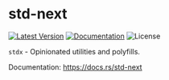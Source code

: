 # std-next

[![Latest Version]][crates.io]
[![Documentation]][docs.rs] 
![License]

[crates.io]: https://crates.io/crates/std-next
[Latest Version]: https://img.shields.io/crates/v/std-next.svg
[Documentation]: https://docs.rs/std-next/badge.svg
[docs.rs]: https://docs.rs/std-next
[License]: https://img.shields.io/crates/l/std-next.svg

`stdx` - Opinionated utilities and polyfills.

Documentation: <https://docs.rs/std-next>

